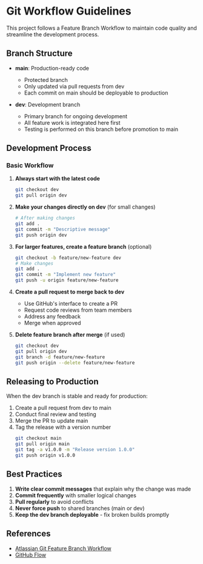 # Git Workflow Guidelines

This project follows a Feature Branch Workflow to maintain code quality and streamline the development process.

## Branch Structure

- **main**: Production-ready code
  - Protected branch
  - Only updated via pull requests from dev
  - Each commit on main should be deployable to production

- **dev**: Development branch
  - Primary branch for ongoing development
  - All feature work is integrated here first
  - Testing is performed on this branch before promotion to main

## Development Process

### Basic Workflow

1. **Always start with the latest code**
   ```bash
   git checkout dev
   git pull origin dev
   ```

2. **Make your changes directly on dev** (for small changes)
   ```bash
   # After making changes
   git add .
   git commit -m "Descriptive message"
   git push origin dev
   ```

3. **For larger features, create a feature branch** (optional)
   ```bash
   git checkout -b feature/new-feature dev
   # Make changes
   git add .
   git commit -m "Implement new feature"
   git push -u origin feature/new-feature
   ```

4. **Create a pull request to merge back to dev**
   - Use GitHub's interface to create a PR
   - Request code reviews from team members
   - Address any feedback
   - Merge when approved

5. **Delete feature branch after merge** (if used)
   ```bash
   git checkout dev
   git pull origin dev
   git branch -d feature/new-feature
   git push origin --delete feature/new-feature
   ```

## Releasing to Production

When the dev branch is stable and ready for production:

1. Create a pull request from dev to main
2. Conduct final review and testing
3. Merge the PR to update main
4. Tag the release with a version number
   ```bash
   git checkout main
   git pull origin main
   git tag -a v1.0.0 -m "Release version 1.0.0"
   git push origin v1.0.0
   ```

## Best Practices

1. **Write clear commit messages** that explain why the change was made
2. **Commit frequently** with smaller logical changes
3. **Pull regularly** to avoid conflicts
4. **Never force push** to shared branches (main or dev)
5. **Keep the dev branch deployable** - fix broken builds promptly

## References

- [Atlassian Git Feature Branch Workflow](https://www.atlassian.com/git/tutorials/comparing-workflows/feature-branch-workflow)
- [GitHub Flow](https://docs.github.com/en/get-started/quickstart/github-flow) 